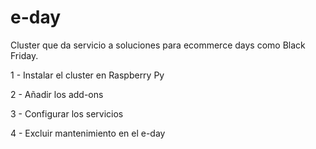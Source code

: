 # e-day

Cluster que da servicio a soluciones para ecommerce days como Black Friday.

1 - Instalar el cluster en Raspberry Py

2 - Añadir los add-ons

3 - Configurar los servicios

4 - Excluir mantenimiento en el e-day

